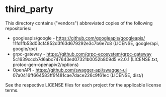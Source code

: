 # third_party

This directory contains ("vendors") abbreviated copies of the following repositories:

- googleapis/google - https://github.com/googleapis/googleapis/ 11fd1fb53d03cf4852d3f63d679292e3c7b6e7c8 (LICENSE, google/api, google/rpc)
- grpc-gateway - https://github.com/grpc-ecosystem/grpc-gateway 5c1639cccb7d6abc747643ed07321b0052b809d5 v2.0.1 (LICENSE.txt, protoc-gen-openapiv2/options)
- OpenAPI - https://github.com/swagger-api/swagger-ui 07a0416ff664583ff9f481cae7dace226c9f61ec (LICENSE, dist/)

See the respective LICENSE files for each project for the applicable license terms.
